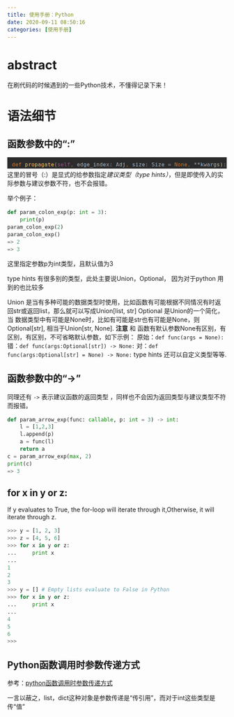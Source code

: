 ```yaml
---
title: 使用手册：Python
date: 2020-09-11 08:50:16
categories: [使用手册]
---
```


# abstract
 在刷代码的时候遇到的一些Python技术，不懂得记录下来！

# 语法细节

## 函数参数中的“:”
![2020-09-11-09-03-03](2020-09-11-09-03-03.png)
这里的冒号（:）是显式的给参数指定*建议类型（type hints）*，但是即使传入的实际参数与建议参数不符，也不会报错。

举个例子：

```python
def param_colon_exp(p: int = 3):
    print(p)
param_colon_exp(2)
param_colon_exp()
=> 2
=> 3
```
这里指定参数p为int类型，且默认值为3

 type hints 有很多别的类型，此处主要说Union，Optional， 因为对于python 用到的也比较多

Union 是当有多种可能的数据类型时使用，比如函数有可能根据不同情况有时返回str或返回list，那么就可以写成Union[list, str]
Optional 是Union的一个简化， 当 数据类型中有可能是None时，比如有可能是str也有可能是None，则Optional[str], 相当于Union[str, None]. **注意** 和 函数有默认参数None有区别，有区别，有区别，不可省略默认参数，如下示例：
原始：`def func(args = None):`
错：`def func(args:Optional[str]) -> None:`
对：`def func(args:Optional[str] = None) -> None:`
type hints 还可以自定义类型等等.

## 函数参数中的“->”
同理还有  `->` 表示建议函数的返回类型 ，同样也不会因为返回类型与建议类型不符而报错。
```python
def param_arrow_exp(func: callable, p: int = 3) -> int:
    l = [1,2,3]
    l.append(p)
    a = func(l)
    return a
c = param_arrow_exp(max, 2)
print(c)
=> 3
```
## for x in y or z:
If y evaluates to True, the for-loop will iterate through it,Otherwise, it will iterate through z.

```python
>>> y = [1, 2, 3]
>>> z = [4, 5, 6]
>>> for x in y or z:
...     print x
...
1
2
3
>>> y = [] # Empty lists evaluate to False in Python
>>> for x in y or z:
...     print x
...
4
5
6
>>>
```

## Python函数调用时参数传递方式

参考：[python函数调用时参数传递方式](https://www.cnblogs.com/downey-blog/p/10483216.html)

一言以蔽之，list，dict这种对象是参数传递是“传引用”，而对于int这些类型是传“值”